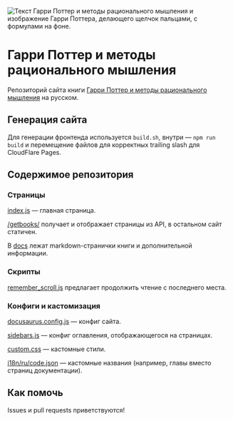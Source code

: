 
![Текст Гарри Поттер и методы рационального мышления и изображение Гарри Поттера, делающего щелчок пальцами, с формулами на фоне.](/static/img/2_cropped.avif)

# Гарри Поттер и методы рационального мышления

Репозиторий сайта книги [Гарри Поттер и методы рационального мышления](https://гпмрм.рф/) на русском.

## Генерация сайта

Для генерации фронтенда используется `build.sh`, внутри — `npm run build` и перемещение файлов для корректных trailing slash для CloudFlare Pages.

## Содержимое репозитория

### Страницы

[index.js](src/pages/index.js) — главная страница.

[/getbooks/](src/pages/getbooks.js) получает и отображает страницы из API, в остальном сайт статичен.

В [docs](docs) лежат markdown-странички книги и дополнительной информации.

### Скрипты

[remember_scroll.js](static/js/remember_scroll.js) предлагает продолжить чтение с последнего места.

### Конфиги и кастомизация

[docusaurus.config.js](docusaurus.config.js) — конфиг сайта.

[sidebars.js](sidebars.js) — конфиг оглавления, отображающегося на страницах.

[custom.css](src/css/custom.css) — кастомные стили.

[i18n/ru/code.json](i18n/ru/code.json) — кастомные названия (например, главы вместо страниц документации).

## Как помочь

Issues и pull requests приветствуются!
